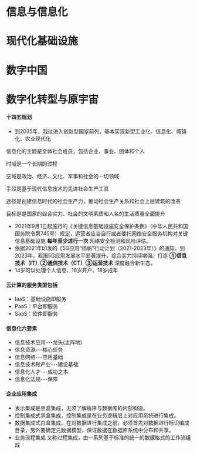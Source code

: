 # 信息与信息化

# 现代化基础设施

# 数字中国

# 数字化转型与原宇宙



#### 十四五规划

- 到2035年，我过进入创新型国家前列，基本实现新型工业化、信息化、城镇化、农业现代化

信息化的主题是全体社会成员，包括企业、事业、团体和个人

时域是一个长期的过程

空域是政治、经济、文化、军事和社会的一切领域

手段是基于现代信息技术的先进社会生产工具

途径是创建信息时代的社会生产力，推动社会生产关系和社会上层建筑的改革

目标是是国家的综合实力、社会的文明素质和人名的生活质量全面提升

- 2021年9月1日起施行的《关键信息基础设施安全保护条例》（中华人民共和国国务院令第745号）规定，运营者应当自行或者委托网络安全服务机构对关键信息基础设施 **每年至少进行一次** 网络安全检测和风险评估。
- 依据2021年印发的《5G应用“扬帆”行动计划（2021-2023年）》的通知，到2023年，我国5G应用发展水平显著提升，综合实力持续增强。打造 **①信息技术（IT）②通信技术（CT）③运营技术** 深度融合新生态。
- 14岁可以处理个人信息、16岁开户、18岁成年




#### 云计算的服务类型包括

- IaaS：基础设施即服务
- PaaS：平台即服务
- SaaS：软件即服务



#### 信息化六要素

- 信息技术应用---龙头(主阵地)
- 信息资源---核心任务
- 信息网络---应用基础
- 信息技术和产业---建设基础
- 信息化人才---成功之本
- 信息化法规---保障



#### 企业应用集成

- 表示集成是黑盒集成，无须了解程序与数据库的内部构造。
- 控制集成式黑盒集成，控制集成是在业务逻辑层上对应用系统进行集成。
- 数据集成式白盒集成。在对数据进行集成之前，必须首先对数据进行标识编成目录，另外要确定元数据模型，保证数据在数据库系统中分布和共享。
- 业务流程集成 又称过程集成，由一系列基于标准的统一的数据格式的工作流组成

